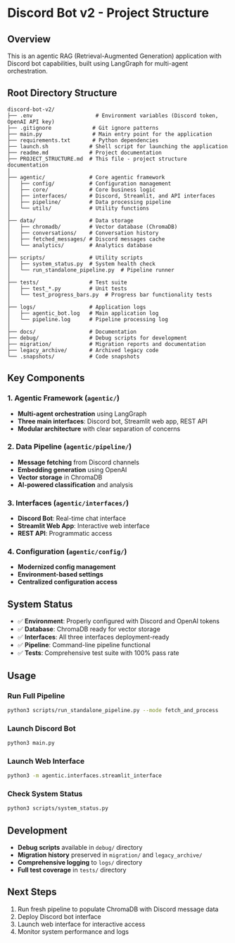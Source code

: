 # Discord Bot v2 - Project Structure

## Overview
This is an agentic RAG (Retrieval-Augmented Generation) application with Discord bot capabilities, built using LangGraph for multi-agent orchestration.

## Root Directory Structure

```
discord-bot-v2/
├── .env                    # Environment variables (Discord token, OpenAI API key)
├── .gitignore             # Git ignore patterns
├── main.py                # Main entry point for the application
├── requirements.txt       # Python dependencies
├── launch.sh             # Shell script for launching the application
├── readme.md             # Project documentation
├── PROJECT_STRUCTURE.md  # This file - project structure documentation
│
├── agentic/              # Core agentic framework
│   ├── config/           # Configuration management
│   ├── core/             # Core business logic
│   ├── interfaces/       # Discord, Streamlit, and API interfaces
│   ├── pipeline/         # Data processing pipeline
│   └── utils/            # Utility functions
│
├── data/                 # Data storage
│   ├── chromadb/         # Vector database (ChromaDB)
│   ├── conversations/    # Conversation history
│   ├── fetched_messages/ # Discord messages cache
│   └── analytics/        # Analytics database
│
├── scripts/              # Utility scripts
│   ├── system_status.py  # System health check
│   └── run_standalone_pipeline.py  # Pipeline runner
│
├── tests/                # Test suite
│   ├── test_*.py         # Unit tests
│   └── test_progress_bars.py  # Progress bar functionality tests
│
├── logs/                 # Application logs
│   ├── agentic_bot.log   # Main application log
│   └── pipeline.log      # Pipeline processing log
│
├── docs/                 # Documentation
├── debug/                # Debug scripts for development
├── migration/            # Migration reports and documentation
├── legacy_archive/       # Archived legacy code
└── .snapshots/           # Code snapshots
```

## Key Components

### 1. **Agentic Framework** (`agentic/`)
- **Multi-agent orchestration** using LangGraph
- **Three main interfaces**: Discord bot, Streamlit web app, REST API
- **Modular architecture** with clear separation of concerns

### 2. **Data Pipeline** (`agentic/pipeline/`)
- **Message fetching** from Discord channels
- **Embedding generation** using OpenAI
- **Vector storage** in ChromaDB
- **AI-powered classification** and analysis

### 3. **Interfaces** (`agentic/interfaces/`)
- **Discord Bot**: Real-time chat interface
- **Streamlit Web App**: Interactive web interface
- **REST API**: Programmatic access

### 4. **Configuration** (`agentic/config/`)
- **Modernized config management**
- **Environment-based settings**
- **Centralized configuration access**

## System Status

- ✅ **Environment**: Properly configured with Discord and OpenAI tokens
- ✅ **Database**: ChromaDB ready for vector storage
- ✅ **Interfaces**: All three interfaces deployment-ready
- ✅ **Pipeline**: Command-line pipeline functional
- ✅ **Tests**: Comprehensive test suite with 100% pass rate

## Usage

### Run Full Pipeline
```bash
python3 scripts/run_standalone_pipeline.py --mode fetch_and_process
```

### Launch Discord Bot
```bash
python3 main.py
```

### Launch Web Interface
```bash
python3 -m agentic.interfaces.streamlit_interface
```

### Check System Status
```bash
python3 scripts/system_status.py
```

## Development

- **Debug scripts** available in `debug/` directory
- **Migration history** preserved in `migration/` and `legacy_archive/`
- **Comprehensive logging** to `logs/` directory
- **Full test coverage** in `tests/` directory

## Next Steps

1. Run fresh pipeline to populate ChromaDB with Discord message data
2. Deploy Discord bot interface
3. Launch web interface for interactive access
4. Monitor system performance and logs
